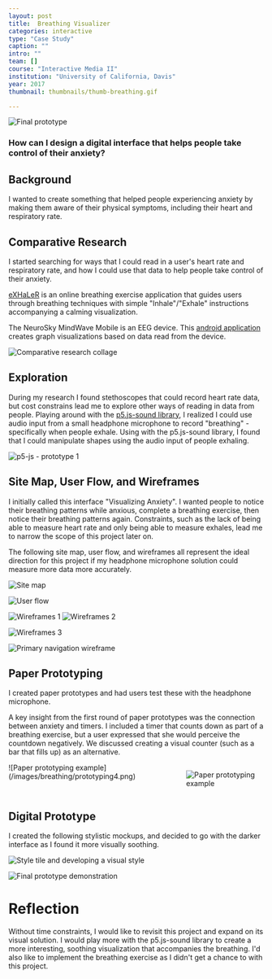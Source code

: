 ```yaml
---
layout: post
title:  Breathing Visualizer
categories: interactive
type: "Case Study"
caption: ""
intro: ""
team: []
course: "Interactive Media II"
institution: "University of California, Davis"
year: 2017
thumbnail: thumbnails/thumb-breathing.gif

---
```


![Final prototype](/images/breathing/demo2.gif)

### How can I design a digital interface that helps people take control of their anxiety?

## Background
I wanted to create something that helped people experiencing anxiety by making them aware of their physical symptoms, including their heart and respiratory rate.

## Comparative Research
I started searching for ways that I could read in a user's heart rate and respiratory rate, and how I could use that data to help people take control of their anxiety.

[eXHaLeR](http://xhalr.com/) is an online breathing exercise application that guides users through breathing techniques with simple "Inhale"/"Exhale" instructions accompanying a calming visualization.

The NeuroSky MindWave Mobile is an EEG device. This [android application](http://store.neurosky.com/products/brainwave-visualizer-android) creates graph visualizations based on data read from the device.

![Comparative research collage](/images/breathing/precedents.jpg)

## Exploration
During my research I found stethoscopes that could record heart rate data, but cost constrains lead me to explore other ways of reading in data from people. Playing around with the [p5.js-sound library](https://p5js.org/reference/#/libraries/p5.sound), I realized I could use audio input from a small headphone microphone to record "breathing" - specifically when people exhale. Using with the p5.js-sound library, I found that I could manipulate shapes using the audio input of people exhaling.

![p5-js - prototype 1](/images/breathing/proto2.jpg)

## Site Map, User Flow, and Wireframes
I initially called this interface "Visualizing Anxiety". I wanted people to notice their breathing patterns while anxious, complete a breathing exercise, then notice their breathing patterns again. Constraints, such as the lack of being able to measure heart rate and only being able to measure exhales, lead me to narrow the scope of this project later on.

The following site map, user flow, and wireframes all represent the ideal direction for this project if my headphone microphone solution could measure more data more accurately.

![Site map](/images/breathing/site-map.gif)

![User flow](/images/breathing/user-flow.gif)

![Wireframes 1](/images/breathing/mockup1.gif)
![Wireframes 2](/images/breathing/mockup2.gif)

![Wireframes 3](/images/breathing/mockup3.gif)

![Primary navigation wireframe](/images/breathing/navigation.gif)

## Paper Prototyping
I created paper prototypes and had users test these with the headphone microphone.

A key insight from the first round of paper prototypes was the connection between anxiety and timers. I included a timer that counts down as part of a breathing exercise, but a user expressed that she would perceive the countdown negatively. We discussed creating a visual counter (such as a bar that fills up) as an alternative.

<div markdown="1" style="display: flex; justify-content: center;">
![Paper prototyping example](/images/breathing/prototyping4.png)

![Paper prototyping example](/images/breathing/prototyping3.png)
</div>

## Digital Prototype
I created the following stylistic mockups, and decided to go with the darker interface as I found it more visually soothing.

![Style tile and developing a visual style](/images/breathing/styletile.jpg)

![Final prototype demonstration](/images/breathing/proto1.jpg)

# Reflection
Without time constraints, I would like to revisit this project and expand on its visual solution. I would play more with the p5.js-sound library to create a more interesting, soothing visualization that accompanies the breathing. I'd also like to implement the breathing exercise as I didn't get a chance to with this project.
